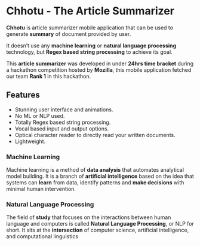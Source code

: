 # Chhotu - The Article Summarizer

**Chhotu** is article summarizer mobile application that can be used to generate **summary** of document provided by user.

It doesn’t use any **machine learning** or **natural language processing** technology, but **Regex based string processing** to achieve its goal. 

This **article summarizer** was developed in under **24hrs time bracket** during a hackathon competition hosted by **Mozilla**, 
this mobile application fetched our team **Rank 1** in this hackathon. 

## Features
-	Stunning user interface and animations.
-	No ML or NLP used.
-	Totally Regex based string processing.
-	Vocal based input and output options.
-	Optical character reader to directly read your written documents.
-	Lightweight.

### Machine Learning
Machine learning is a method of **data analysis** that automates analytical model building. It is a branch of **artificial intelligence** based on the idea that systems can **learn** from data, identify patterns and **make decisions** with minimal human intervention.

### Natural Language Processing
The field of **study** that focuses on the interactions between human language and computers is called **Natural Language Processing**, or NLP for short. It sits at the **intersection** of computer science, artificial intelligence, and computational linguistics 

